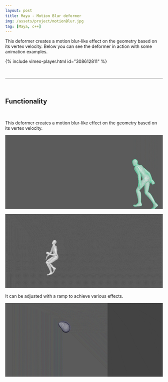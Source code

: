 ```yaml
---
layout: post
title: Maya - Motion Blur deformer
img: /assets/project/motionBlur.jpg
tag: [Maya, c++]
---
```

This deformer creates a motion blur-like effect on the geometry based on its vertex velocity.
Below you can see the deformer in action with some animation examples.

{% include vimeo-player.html id="308612811" %}

 

---

 

## Functionality

 

This deformer creates a motion blur-like effect on the geometry based on its vertex velocity.

![Desktop View](/assets/img/motionBlur/finalAnim.gif)

![Desktop View](/assets/img/motionBlur/comparison_compressed.gif)

It can be adjusted with a ramp to achieve various effects.

![Desktop View](/assets/img/motionBlur/ramp_compressed.gif)
